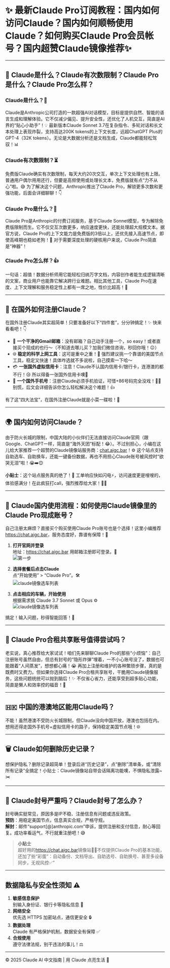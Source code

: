 # ✨ 最新Claude Pro订阅教程：国内如何访问Claude？国内如何顺畅使用Claude？如何购买Claude Pro会员帐号？国内超赞Claude镜像推荐✨

---

## 🌟 Claude是什么？Claude有次数限制？Claude Pro是什么？Claude Pro怎么样？

### Claude是什么？🤔
Claude是Anthropic公司打造的一款超强AI对话模型，目标是提供自然、智能的语言生成和理解体验。它不仅减少偏见、提升安全性，还优化了人机交互，简直是AI界的“贴心小助手”！💡 最新版本Claude Sonnet 3.7在复杂指令、多轮对话和长文本处理上表现炸裂，支持高达200K tokens的上下文长度，远超ChatGPT Plus的GPT-4（32K tokens）。无论是大数据分析还是文档生成，Claude都能轻松驾驭！📊

### Claude有次数限制？⏳
免费版Claude确实有次数限制，每天大约20次交互，单次上下文处理也有上限。普通用户偶尔用用还行，但要是高频使用或处理长文本，免费版就有点“力不从心”啦。😅 为了解决这个问题，Anthropic推出了Claude Pro，解锁更多次数和更强功能，后面会详细聊聊！👇

### Claude Pro是什么？🚀
Claude Pro是Anthropic的付费订阅服务，基于Claude Sonnet模型，专为解除免费版限制而生。它不仅交互次数更多，响应速度更快，还能处理超大规模文本。据官方说，Claude Pro的上下文能力是免费版的3倍以上，还优先接入高速节点，即使高峰期也稳如老狗！🐶 对于需要深度处理的硬核用户来说，Claude Pro简直是“神器”！

### Claude Pro怎么样？👍
一句话：超值！数据分析师用它能轻松归纳万字文档，内容创作者能生成逻辑清晰的文案，商业用户也能靠它解决跨行业难题。相比其他工具，Claude Pro在速度、上下文理解和服务稳定性上都有一席之地，性价比超高！💸

---
## 🗽 在国外如何注册Claude？

在国外注册Claude其实超简单！只要准备好以下“四件套”，分分钟搞定！✨ 快来看看吧！👇

- 📧 **一个干净的Gmail邮箱**：没有邮箱？自己动手注册一个，so easy！或者直接买个现成的也行～（不知道去哪儿买？加我们微信咨询，秒回你哦！😉）  
- 🌐 **稳定的科学上网工具**：这可是重中之重！🔑 强烈建议挑一个靠谱的美国节点工具，稳定又快速！具体咋选就不多说啦，自己摸索一下哈～  
- 💳 **一张国外虚拟信用卡**：注意！Claude不认国内信用卡/银行卡，连港澳的都不行！😢 所以得备一张国外信用卡噢🚀  
- 📱 **一个国外手机号**：注册Claude必须手机验证，可惜+86号码完全没戏！🙅‍♂️ 别慌，后文会详细告诉你怎么轻松解决这个难题！👍  

有了这“四大法宝”，在国外注册Claude就是小菜一碟啦！🎉

---

## 🌍 国内如何访问Claude？

由于防火长城的限制，中国大陆的小伙伴们无法直接访问Claude官网（跟Google、ChatGPT一样，简直是“海外天团”标配！😂）。不过别担心，小编在这儿给大家推荐一个超赞的Claude镜像站服务商：<a href="https://chat.aigc.bar/list/#/home">chat.aigc.bar</a>！⚙️ 这个站点支持自助选车、自助换车，还能一键备份数据，再也不用担心Claude账号被风控时“欲哭无泪”啦！😭➡️😊

**小贴士**：这个站点服务真的绝了！💯 工单响应快如闪电⚡，访问速度更是嗖嗖的，体验感满分！在此疯狂打call，强烈推荐给大家！💐✨

---

## 🛒 Claude国内使用流程：如何使用Claude镜像里的Claude Pro现成账号？

自己注册太麻烦？直接买个购买使用Claude Pro账号也是个选择！这里小编推荐<a href="https://chat.aigc.bar/list/#/home">https://chat.aigc.bar</a>，服务态度好，靠谱有保障！🌟

1. **打开官网并登录**  
   地址：<a href="https://chat.aigc.bar/list/#/home">https://chat.aigc.bar</a> 
   用邮箱注册即可登录。📲  
   ![第一步](./images/chataigcbar.png)

2. **选择套餐后点击Claude**  
   点“开始使用” > “Claude Pro”。🛠️  
    ![claude镜像选车列表](./images/claudelist.png)

3. **点击相应的车辆，开始使用**  
   根据需求挑 Claude 3.7 Sonnet 或 Opus ⚙️   
    ![claude镜像选车列表](./images/claudecar.png)

搞定！输入问题，秒得智能回答！💬 

---

## 🤝 Claude Pro合租共享账号值得尝试吗？

老实说，真心推荐给大家试试！咱们先来聊聊Claude Pro的那些“小烦恼”：自己注册账号虽然自由，但总有封号的“隐形炸弹”埋着，一不小心账号没了，数据也可能跟着“人间蒸发”，想想都心痛！😭 再加上注册和维护的各种繁琐步骤，真的是既费时又费力。但如果你选择Claude Pro合租共享账号，干脆用Claude镜像服务，这些问题统统可以抛到脑后！✨ 不仅省心省力，还能享受到超多贴心功能，简直是懒人和效率控的福音！💪

---

## 🇭🇰 中国的港澳地区能用Claude吗？

不能！虽然港澳不受防火长城限制，但Claude没向中国开放，港澳也包括在内。想用还得走国外手机号+虚拟信用卡的路子，保持稳定美国节点哦！🌐

---

## 🗑️ Claude如何删除历史记录？

想保护隐私？删除记录超简单！登录后进“历史记录”，点“删除”清单条，或“清除所有记录”全搞定！小贴士：Claude镜像站自带会话隔离功能噢，不惧隐私泄露~✂️

---

## 🚫 Claude封号严重吗？Claude封号了怎么办？

封号确实挺常见，原因多是IP不稳、注册信息有问题或违反政策。  
**预防**：用稳定美国节点，信息真实合规，严格守规。  
**解封**：邮件“support[@]anthropic.com”申诉，提供注册和支付信息，耐心等回复。成功率看运气，不行就重注册吧！😅

> **小贴士**  
> 超好用的<a href="https://chat.aigc.bar/list/#/home">https://chat.aigc.bar</a>镜像站👩‍🏫不仅提供Claude Pro的基本功能，还加了些“彩蛋”：自动备份、文档导出、自助选号、自助换号、甚至多设备同步，无视风控✅”

---

## 数据隐私与安全性须知 ⚠️

1. **敏感信息保护**  
   别输入身份证、银行卡等隐私信息 🚫  
2. **网络安全**  
   优先选 HTTPS 加密站点，通信更安全 🔒  
3. **数据处理**  
   Claude 有严格保护机制，数据安全有保障 ✅  
4. **合规使用**  
   遵守法律法规，别干违法的事儿！⚖️  

---

© 2025 Claude AI 中文指南 | 用 Claude 点亮生活 🌟
